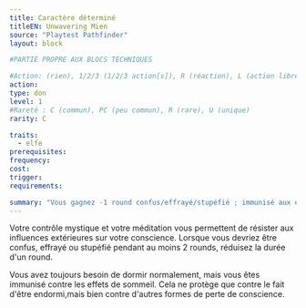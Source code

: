 ```yaml
---
title: Caractère déterminé
titleEN: Unwavering Mien
source: "Playtest Pathfinder"
layout: block

#PARTIE PROPRE AUX BLOCS TECHNIQUES

#Action: (rien), 1/2/3 (1/2/3 action[s]), R (réaction), L (action libre)
action: 
type: don
level: 1
#Rareté : C (commun), PC (peu commun), R (rare), U (unique)
rarity: C

traits:
  - elfe
prerequisites:
frequency:
cost:
trigger:
requirements:

summary: "Vous gagnez -1 round confus/effrayé/stupéfié ; immunisé aux effets de sommeil."
---
```


Votre contrôle mystique et votre méditation vous permettent de résister aux influences extérieures sur votre conscience. Lorsque vous devriez être confus, effrayé ou stupéfié pendant au moins 2 rounds, réduisez la durée d'un round.

Vous avez toujours besoin de dormir normalement, mais vous êtes immunisé contre les effets de sommeil. Cela ne protège que contre le fait d'être endormi,mais bien contre d'autres formes de perte de conscience.